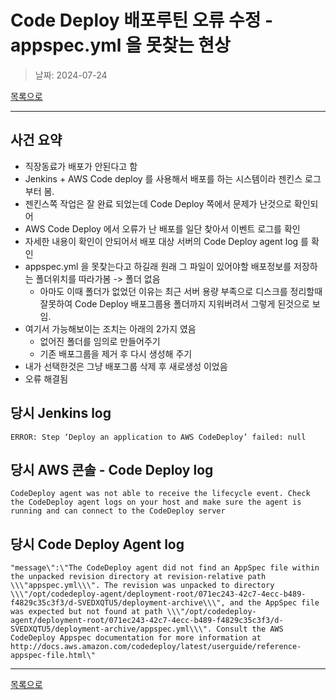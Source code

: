 # Code Deploy 배포루틴 오류 수정 - appspec.yml 을 못찾는 현상

> 날짜: 2024-07-24

[목록으로](https://shiwoo-park.github.io/blog)

---

## 사건 요약

- 직장동료가 배포가 안된다고 함
- Jenkins + AWS Code deploy 를 사용해서 배포를 하는 시스템이라 젠킨스 로그부터 봄.
- 젠킨스쪽 작업은 잘 완료 되었는데 Code Deploy 쪽에서 문제가 난것으로 확인되어
- AWS Code Deploy 에서 오류가 난 배포를 일단 찾아서 이벤트 로그를 확인
- 자세한 내용이 확인이 안되어서 배포 대상 서버의 Code Deploy agent log 를 확인
- appspec.yml 을 못찾는다고 하길래 원래 그 파일이 있어야할 배포정보를 저장하는 폴더위치를 따라가봄 -> 폴더 없음
  - 아마도 이때 폴더가 없었던 이유는 최근 서버 용량 부족으로 디스크를 정리할때 잘못하여 Code Deploy 배포그룹용 폴더까지 지워버려서 그렇게 된것으로 보임.
- 여기서 가능해보이는 조치는 아래의 2가지 였음
  - 없어진 폴더를 임의로 만들어주기
  - 기존 배포그룹을 제거 후 다시 생성해 주기
- 내가 선택한것은 그냥 배포그룹 삭제 후 새로생성 이었음
- 오류 해결됨

## 당시 Jenkins log

`ERROR: Step ‘Deploy an application to AWS CodeDeploy’ failed: null`

## 당시 AWS 콘솔 - Code Deploy log

`CodeDeploy agent was not able to receive the lifecycle event. Check the CodeDeploy agent logs on your host and make sure the agent is running and can connect to the CodeDeploy server`

## 당시 Code Deploy Agent log

```
"message\":\"The CodeDeploy agent did not find an AppSpec file within the unpacked revision directory at revision-relative path \\\"appspec.yml\\\". The revision was unpacked to directory \\\"/opt/codedeploy-agent/deployment-root/071ec243-42c7-4ecc-b489-f4829c35c3f3/d-SVEDXQTU5/deployment-archive\\\", and the AppSpec file was expected but not found at path \\\"/opt/codedeploy-agent/deployment-root/071ec243-42c7-4ecc-b489-f4829c35c3f3/d-SVEDXQTU5/deployment-archive/appspec.yml\\\". Consult the AWS CodeDeploy Appspec documentation for more information at http://docs.aws.amazon.com/codedeploy/latest/userguide/reference-appspec-file.html\"
```

---

[목록으로](https://shiwoo-park.github.io/blog)
